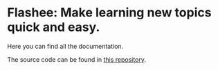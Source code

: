# Flashee: Make learning new topics quick and easy.

Here you can find all the documentation.

The source code can be found in [this repository](https://github.com/TheForgottened/flashee).